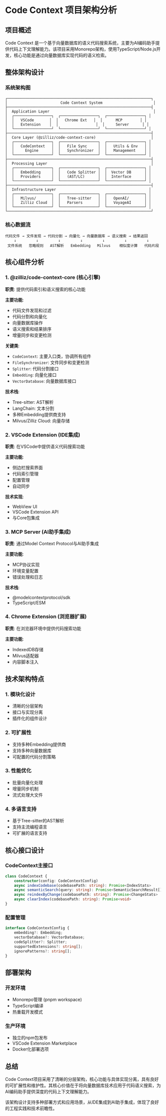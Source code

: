 # Code Context 项目架构分析

## 项目概述

Code Context 是一个基于向量数据库的语义代码搜索系统，主要为AI编码助手提供代码上下文理解能力。该项目采用Monorepo架构，使用TypeScript/Node.js开发，核心功能是通过向量数据库实现代码的语义检索。

## 整体架构设计

### 系统架构图
```
┌─────────────────────────────────────────────────────────────────┐
│                        Code Context System                       │
├─────────────────────────────────────────────────────────────────┤
│  Application Layer                                               │
│  ┌─────────────────┐  ┌─────────────────┐  ┌─────────────────┐ │
│  │   VSCode       │  │   Chrome Ext   │  │      MCP        │ │
│  │   Extension    │  │                 │  │     Server      │ │
│  └─────────────────┘  └─────────────────┘  └─────────────────┘ │
├─────────────────────────────────────────────────────────────────┤
│  Core Layer (@zilliz/code-context-core)                         │
│  ┌─────────────────┐  ┌─────────────────┐  ┌─────────────────┐ │
│  │   CodeContext   │  │   File Sync     │  │   Utils & Env   │ │
│  │     Engine      │  │   Synchronizer  │  │   Management    │ │
│  └─────────────────┘  └─────────────────┘  └─────────────────┘ │
├─────────────────────────────────────────────────────────────────┤
│  Processing Layer                                               │
│  ┌─────────────────┐  ┌─────────────────┐  ┌─────────────────┐ │
│  │   Embedding     │  │   Code Splitter │  │  Vector DB      │ │
│  │   Providers     │  │   (AST/LC)      │  │  Interface      │ │
│  └─────────────────┘  └─────────────────┘  └─────────────────┘ │
├─────────────────────────────────────────────────────────────────┤
│  Infrastructure Layer                                          │
│  ┌─────────────────┐  ┌─────────────────┐  ┌─────────────────┐ │
│  │   Milvus/       │  │   Tree-sitter   │  │   OpenAI/       │ │
│  │   Zilliz Cloud  │  │   Parsers       │  │   VoyageAI      │ │
│  └─────────────────┘  └─────────────────┘  └─────────────────┘ │
└─────────────────────────────────────────────────────────────────┘
```

### 核心数据流
```
代码文件 → 文件发现 → 代码分割 → 向量化 → 向量数据库 → 语义搜索 → 结果返回
    ↓         ↓         ↓         ↓         ↓         ↓         ↓
 文件系统   忽略规则   AST解析   Embedding   Milvus    相似度计算   代码片段
```

## 核心组件分析

### 1. @zilliz/code-context-core (核心引擎)

**职责**: 提供代码索引和语义搜索的核心功能

**主要功能**:
- 代码文件发现和过滤
- 代码分割和向量化
- 向量数据库操作
- 语义搜索和结果排序
- 增量同步和变更检测

**关键类**:
- `CodeContext`: 主要入口类，协调所有组件
- `FileSynchronizer`: 文件同步和变更检测
- `Splitter`: 代码分割接口
- `Embedding`: 向量化接口
- `VectorDatabase`: 向量数据库接口

**技术栈**:
- Tree-sitter: AST解析
- LangChain: 文本分割
- 多种Embedding提供商支持
- Milvus/Zilliz Cloud: 向量存储

### 2. VSCode Extension (IDE集成)

**职责**: 在VSCode中提供语义代码搜索功能

**主要功能**:
- 侧边栏搜索界面
- 代码索引管理
- 配置管理
- 自动同步

**技术实现**:
- WebView UI
- VSCode Extension API
- 与Core包集成

### 3. MCP Server (AI助手集成)

**职责**: 通过Model Context Protocol与AI助手集成

**主要功能**:
- MCP协议实现
- 环境变量配置
- 错误处理和日志

**技术栈**:
- @modelcontextprotocol/sdk
- TypeScript/ESM

### 4. Chrome Extension (浏览器扩展)

**职责**: 在浏览器环境中提供代码搜索功能

**主要功能**:
- IndexedDB存储
- Milvus适配器
- 内容脚本注入

## 技术架构特点

### 1. 模块化设计
- 清晰的分层架构
- 接口与实现分离
- 插件化的组件设计

### 2. 可扩展性
- 支持多种Embedding提供商
- 支持多种向量数据库
- 可配置的代码分割策略

### 3. 性能优化
- 批量向量化处理
- 增量同步机制
- 流式处理大文件

### 4. 多语言支持
- 基于Tree-sitter的AST解析
- 支持主流编程语言
- 可扩展的语言支持

## 核心接口设计

### CodeContext主接口
```typescript
class CodeContext {
    constructor(config: CodeContextConfig)
    async indexCodebase(codebasePath: string): Promise<IndexStats>
    async semanticSearch(query: string): Promise<SemanticSearchResult[]>
    async reindexByChange(codebasePath: string): Promise<ChangeStats>
    async clearIndex(codebasePath: string): Promise<void>
}
```

### 配置管理
```typescript
interface CodeContextConfig {
    embedding?: Embedding;
    vectorDatabase?: VectorDatabase;
    codeSplitter?: Splitter;
    supportedExtensions?: string[];
    ignorePatterns?: string[];
}
```

## 部署架构

### 开发环境
- Monorepo管理 (pnpm workspace)
- TypeScript编译
- 热重载开发模式

### 生产环境
- 独立的npm包发布
- VSCode Extension Marketplace
- Docker化部署选项

## 总结

Code Context项目采用了清晰的分层架构，核心功能与具体实现分离，具有良好的可扩展性和维护性。其核心价值在于将向量数据库技术应用于代码语义搜索，为AI编码助手提供深度的代码上下文理解能力。

该架构设计支持多种部署方式和应用场景，从IDE集成到AI助手集成，体现了良好的工程实践和技术前瞻性。